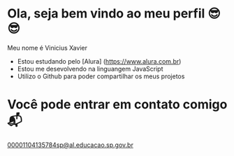 # Ola, seja bem vindo ao meu perfil 😎😎
Meu nome é Vinicius Xavier 
- Estou estudando pelo  [Alura] (https://www.alura.com.br)
- Estou me desevolvendo na linguangem JavaScript 
- Utilizo o Github para poder compartilhar os meus projetos 

# Você pode entrar em contato comigo📬

00001104135784sp@al.educacao.sp.gov.br
